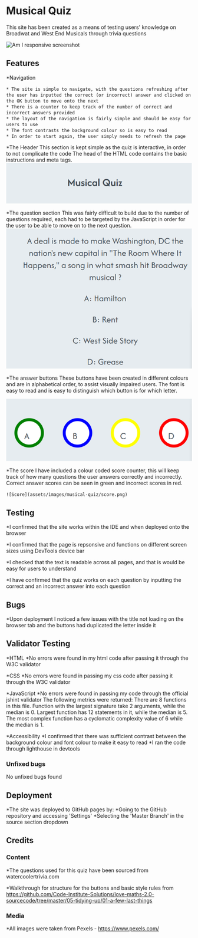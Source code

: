 # Musical Quiz

This site has been created as a means of testing users' knowledge on Broadwat and West End Musicals through trivia questions

![Am I responsive screenshot](assets/images/responsive.png)

## Features

\*Navigation

    * The site is simple to navigate, with the questions refreshing after the user has inputted the correct (or incorrect) answer and clicked on the OK button to move onto the next
    * There is a counter to keep track of the number of correct and incorrect answers provided
    * The layout of the navigation is fairly simple and should be easy for users to use
    * The font contrasts the background colour so is easy to read
    * In order to start again, the user simply needs to refresh the page

\*The Header
This section is kept simple as the quiz is interactive, in order to not complicate the code
The head of the HTML code contains the basic instructions and meta tags.
![Header](assets/images/musical-quiz/heading.png)

\*The question section
This was fairly difficult to build due to the number of questions required, each had to be targeted by the JavaScript in order for the user to be able to move on to the next question.
![Questions](assets/images/musical-quiz/questions.png)

\*The answer buttons
These buttons have been created in different colours and are in alphabetical order, to assist visually impaired users. The font is easy to read and is easy to distinguish which button is for which letter.

![Answers](assets/images/musical-quiz/buttons.png)

\*The score
I have included a colour coded score counter, this will keep track of how many questions the user answers correctly and incorrectly. Correct answer scores can be seen in green and incorrect scores in red.

    ![Score](assets/images/musical-quiz/score.png)

## Testing

\*I confirmed that the site works within the IDE and when deployed onto the browser

\*I confirmed that the page is repsonsive and functions on different screen sizes using DevTools device bar

\*I checked that the text is readable across all pages, and that is would be easy for users to understand

\*I have confirmed that the quiz works on each question by inputting the correct and an incorrect answer into each question

## Bugs

\*Upon deployment I noticed a few issues with the title not loading on the browser tab and the buttons had duplicated the letter inside it

## Validator Testing

*HTML
*No errors were found in my html code after passing it through the W3C validator

*CSS
*No errors were found in passing my css code after passing it through the W3C validator

*JavaScript
*No errors were found in passing my code through the official jshint validator
The following metrics were returned:
There are 8 functions in this file.
Function with the largest signature take 2 arguments, while the median is 0.
Largest function has 12 statements in it, while the median is 5.
The most complex function has a cyclomatic complexity value of 6 while the median is 1.

*Accessibility
*I confirmed that there was sufficient contrast between the background colour and font colour to make it easy to read
\*I ran the code through lighthouse in devtools

### Unfixed bugs

No unfixed bugs found

## Deployment

*The site was deployed to GitHub pages by:
*Going to the GitHub repository and accessing 'Settings'
\*Selecting the 'Master Branch' in the source section dropdown

## Credits

### Content

\*The questions used for this quiz have been sourced from watercoolertrivia.com

\*Walkthrough for structure for the buttons and basic style rules from <https://github.com/Code-Institute-Solutions/love-maths-2.0-sourcecode/tree/master/05-tidying-up/01-a-few-last-things>

### Media

\*All images were taken from Pexels - <https://www.pexels.com/>
